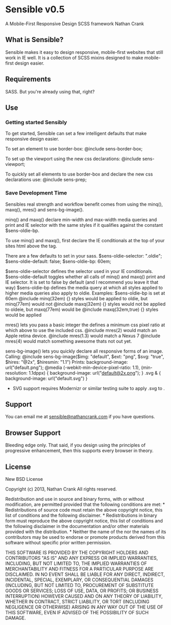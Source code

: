 # Sensible v0.5
A Mobile-First Responsive Design SCSS framework
Nathan Crank

## What is Sensible?
Sensible makes it easy to design responsive, mobile-first websites that still work in IE well. It is a collection of SCSS mixins designed to make mobile-first design easier.

## Requirements
SASS. But you're already using that, right?

## Use
### Getting started Sensibly
To get started, Sensible can set a few intelligent defaults that make responsive design easier.

To set an element to use border-box:
@include sens-border-box;

To set up the viewport using the new css declarations:
@include sens-viewport;

To quickly set all elements to use border-box and declare the new css declarations use:
@include sens-prep;

### Save Development Time
Sensibles real strength and workflow benefit comes from using the minq(), maxq(), mres() and sens-bg-image().

minq() and maxq() declare min-width and max-width media queries and print and IE selector with the same styles if it qualifies against the constant $sens-oldie-bp. 

To use minq() and maxq(), first declare the IE conditionals at the top of your sites html above the <head> tag.
<!DOCTYPE html>
<!--[if lt IE 9]> <html class="no-js oldie"> <![endif]-->
<!--[if IE 9]> <html class="no-js ie9"> <![endif]-->
<!--[if gt IE 9]><!--> <html class="no-js"> <!--<![endif]-->

There are a few defaults to set in your sass.
$sens-oldie-selector: ".oldie";
$sens-oldie-default: false;
$sens-oldie-bp: 60em;

$sens-oldie-selector defines the selector used in your IE conditionals.
$sens-oldie-default toggles whether all calls of minq() and maxq() print and IE selector. It is set to false by default (and I recommend you leave it that way)
$sens-oldie-bp defines the media query at which all styles applied to higher media queries also apply to oldie.
Examples:
   $sens-oldie-bp is set at 60em
   @include minq(32em) {} styles would be applied to oldie, but minq(77em) would not
   @include maxq(32em) {} styles would not be applied to oldeie, but maxq(77em) would be
   @include maxq(32em,true) {} styles would be applied

mres() lets you pass a basic integer the defines a minimum css pixel ratio at which above to use the included css.
	@include mres(2) would match an Apple retina device.
	@include mres(1.3) would match a Nexus 7
	@include mres(4) would match something awesome thats not out yet.

sens-bg-image() lets you quickly declare all responsive forms of an image.
Calling:
@include sens-bg-image($img: "default", $ext: "png", $svg: "true", $hires: "@2x", $hiresmin: "1.1")
Prints:
background-image: url("default.png");
@media (-webkit-min-device-pixel-ratio: 1.1),
       (min-resolution: 1.1dppx) {
  background-image: url("default@2x.png");
}
.svg & {
  background-image: url("default.svg")
}
* SVG support requires Modernizr or similar testing suite to apply .svg to <html>.

## Support
You can email me at sensible@nathancrank.com if you have questions.

## Browser Support
Bleeding edge only. That said, if you design using the principles of progressive enhancement, then this supports every browser in theory.

## License
New BSD License

Copyright (c) 2013, Nathan Crank
All rights reserved.

Redistribution and use in source and binary forms, with or without
modification, are permitted provided that the following conditions are met:
    * Redistributions of source code must retain the above copyright
      notice, this list of conditions and the following disclaimer.
    * Redistributions in binary form must reproduce the above copyright
      notice, this list of conditions and the following disclaimer in the
      documentation and/or other materials provided with the distribution.
    * Neither the name of the <organization> nor the
      names of its contributors may be used to endorse or promote products
      derived from this software without specific prior written permission.

THIS SOFTWARE IS PROVIDED BY THE COPYRIGHT HOLDERS AND CONTRIBUTORS "AS IS" AND
ANY EXPRESS OR IMPLIED WARRANTIES, INCLUDING, BUT NOT LIMITED TO, THE IMPLIED
WARRANTIES OF MERCHANTABILITY AND FITNESS FOR A PARTICULAR PURPOSE ARE
DISCLAIMED. IN NO EVENT SHALL <COPYRIGHT HOLDER> BE LIABLE FOR ANY
DIRECT, INDIRECT, INCIDENTAL, SPECIAL, EXEMPLARY, OR CONSEQUENTIAL DAMAGES
(INCLUDING, BUT NOT LIMITED TO, PROCUREMENT OF SUBSTITUTE GOODS OR SERVICES;
LOSS OF USE, DATA, OR PROFITS; OR BUSINESS INTERRUPTION) HOWEVER CAUSED AND
ON ANY THEORY OF LIABILITY, WHETHER IN CONTRACT, STRICT LIABILITY, OR TORT
(INCLUDING NEGLIGENCE OR OTHERWISE) ARISING IN ANY WAY OUT OF THE USE OF THIS
SOFTWARE, EVEN IF ADVISED OF THE POSSIBILITY OF SUCH DAMAGE.